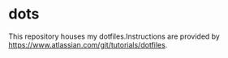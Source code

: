 # dots
This repository houses my dotfiles.Instructions are provided by https://www.atlassian.com/git/tutorials/dotfiles.
